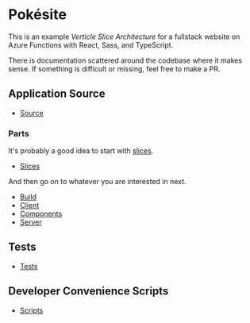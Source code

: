 # Pokésite

This is an example _Verticle Slice Architecture_ for a fullstack website on Azure Functions with React, Sass, and TypeScript.

There is documentation scattered around the codebase where it makes sense. If something is difficult or missing, feel free to make a PR.

## Application Source

- [Source](./source/source.md)

### Parts

It's probably a good idea to start with [slices](./source/slices/slices.md).

- [Slices](./source/slices/slices.md)

And then go on to whatever you are interested in next.

- [Build](./source/build/build.md)
- [Client](./source/client/client.md)
- [Components](./source/components/components.md)
- [Server](./source/server/server.md)

## Tests

- [Tests](./source/tests.md)

## Developer Convenience Scripts

- [Scripts](./scripts/scripts.md)
